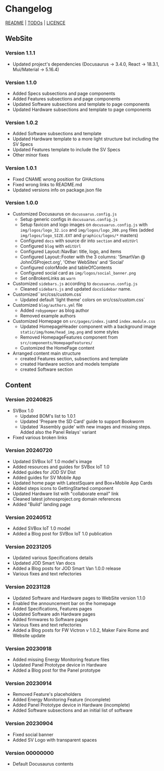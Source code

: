 # Changelog

[README](README.md) | [TODOs](TODOs.md) | [LICENCE](LICENCE.md)


## WebSite

### Version 1.1.1

* Updated project's dependencies (Docusaurus -> 3.4.0, React -> 18.3.1, Mui/Material -> 5.16.4)

### Version 1.1.0

* Added Specs subsections and page components
* Added Features subsections and page components
* Updated Software subsections and template to page components
* Updated Hardware subsections and template to page components

### Version 1.0.2

* Added Software subsections and template
* Updated Hardware template to a more light structure but including the SV Specs
* Updated Features template to include the SV Specs
* Other minor fixes

### Version 1.0.1

* Fixed CNAME wrong position for GHActions
* Fixed wrong links to README.md
* Updated versions info on package.json file

### Version 1.0.0

* Customized Docusaurus on `docusuarus.config.js`
  * Setup generic configs in `docusuarus.config.js`
  * Setup favicon and logo images on `docusuarus.config.js` with `img/logos/logo_32.ico` and  `img/logos/logo_200.png` files (added `img/logos/logo_SIZE.EXT` and `graphics/logos/*` masters)
  * Configured `docs` with source dir into `section` and `editUrl`
  * Configured `blog` with `editUrl`
  * Configured Layout::NavBar: title, logo, and items
  * Configured Layout::Footer with the 3 columns: 'SmartVan @ JohnOSProject.org', 'Other WebSites' and 'Social'
  * Configured colorMode and tableOfContents
  * Configured social card as `img/logos/social_banner.png`
  * Set onBrokenLinks as `warn`
* Customized `sidebars.js` according to `docusuarus.config.js`
  * Cleaned `sidebars.js` and updated `docsSidebar` name.
* Customized``src/css/custom.css`
  * Updated default 'light theme' colors on src/css/custom.css`
* Customized `blog/authors.yml` file
  * Added `robypomper` as blog author
  * Removed example authors
* Customized Homepage on `src/pages/index.js`and `index.module.css`
  * Updated HomepageHeader component with a background image `static/img/home/head_img.png` and some styles
  * Removed HomepageFeatures component from `src/components/HomepageFeatures/`
  * Customized the HomePage content
* Arranged content main structure
  * created Features section, subsections and template
  * created Hardware section and models template
  * created Software section


## Content

### Version 20240825

* SVBox 1.0
  * Updated BOM's list to 1.0.1
  * Updated 'Prepare the SD Card' guide to support Bookworm
  * Updated 'Assembly guide' with new images and missing steps. Added also the Panel Relays' variant
* Fixed various broken links

### Version 20240720

* Updated SVBox IoT 1.0 model's image
* Added resources and guides for SVBox IoT 1.0
* Added guides for JOD SV Dist
* Added guides for SV Mobile App
* Updated home page with LatestSquare and Box+Mobile App Cards
* Added steps icons to GettingStarted component
* Updated Hardware list with "collaborate email" link
* Cleaned latest johnosproject.org domain references
* Added "Build" landing page

### Version 20240512

* Added SVBox IoT 1.0 model
* Added a Blog post for SVBox IoT 1.0 publication

### Version 20231205

* Updated various Specifications details
* Updated JOD Smart Van docs
* Added a Blog posts for JOD Smart Van 1.0.0 release
* Various fixes and text refectories

### Version 20231128

* Updated Software and Hardware pages to WebSite version 1.1.0
* Enabled the announcement bar on the homepage
* Added Specifications, Features pages
* Updated Software adn Hardware pages
* Added firmwares to Software pages
* Various fixes and text refectories
* Added a Blog posts for FW Victron v 1.0.2, Maker Faire Rome and Website update

### Version 20230918

* Added missing Energy Monitoring feature files
* Updated Panel Prototype device in Hardware
* Added a Blog post for the Panel prototype

### Version 20230914

* Removed Feature's placeholders
* Added Energy Monitoring Feature (incomplete)
* Added Panel Prototype device in Hardware (incomplete)
* Added Software subsections and an initial list of software

### Version 20230904

* Fixed social banner
* Added SV Logo with transparent spaces

### Version 00000000

* Default Docusaurus contents
